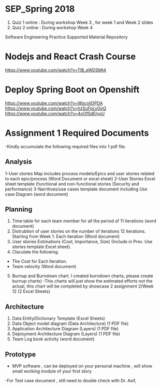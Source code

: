 # SEP_Spring 2018

1. Quiz 1 online : During workshop Week 3 , for week 1 and Week 2 slides 
2. Quiz 2 online : During workshop Week 4 

Software Engineering Practice Supported Material Repository

# Nodejs and React Crash Course

https://www.youtube.com/watch?v=TlB_eWDSMt4

# Deploy Spring Boot on Openshift
https://www.youtube.com/watch?v=I8bcoIjDPDA
https://www.youtube.com/watch?v=hzSuFpLvGpQ
https://www.youtube.com/watch?v=4oOfSdEIyxU

# Assignment 1 Required Documents
 
-Kindly accumulate the following required files into 1 pdf file.

## Analysis

1-User stories Map includes process models/Epics and user stories related to each epic/process (Word Document or excel sheet)
2-User Stories Excel sheet template (functional and non-functional stories (Security and performance)
3-Narritives/use cases template document including Use case Diagram (word document)
 
## Planning

1. Time table for each team member for all the period of 11 iterations (word document)
2. Distrubtion of user stories on the number of iterations 12 iterations. Starting from Week 1.
Each iteration   (Word document)
3. User stories Estimations (Cost, Importance, Size)   (Include in Prev. Use stories template Excel sheet).
4. Claculate the following.
* The Cost for Each Iteration.
* Team velocity   (Word document)
5. Burnup and Burndown chart. I created burndown charts, please create burnup charts)
-This charts will just show the estimated efforts not the actual, this chart will be completed by showcase 2 assignment 2/Week 12 (2 Excel Sheets)
 
## Architecture
 
1. Data Entity/Dictionary Template (Excel Sheets)
2. Data Object model diagram (Data Architecture) (1 PDF file)
3. Application Architecture Diagram (Layers) (1 PDF file)
4. Deployment Architecture Diagram (Layers) (1 PDF file)
5. Team Log book activity (word document)

 ## Prototype
 
 -  MVP software  , can be deployed on your personal machine , will show small working module of your first story
 
-For Test case document , still need to double check with Dr. Asif,
